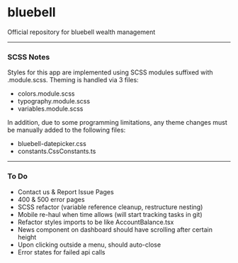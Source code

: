 # bluebell
Official repository for bluebell wealth management

---

### SCSS Notes
Styles for this app are implemented using SCSS modules suffixed with .module.scss.
Theming is handled via 3 files:
- colors.module.scss
- typography.module.scss
- variables.module.scss

In addition, due to some programming limitations, any theme changes must be
manually added to the following files:
- bluebell-datepicker.css
- constants.CssConstants.ts

---

### To Do
- Contact us & Report Issue Pages
- 400 & 500 error pages
- SCSS refactor (variable reference cleanup, restructure nesting)
- Mobile re-haul when time allows (will start tracking tasks in git)
- Refactor styles imports to be like AccountBalance.tsx
- News component on dashboard should have scrolling after certain height
- Upon clicking outside a menu, should auto-close
- Error states for failed api calls
